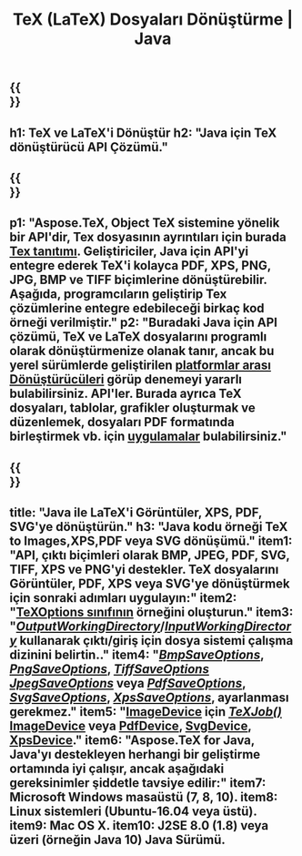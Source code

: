 ﻿---
translation: true
template: /_templates/_conversion-java.md
title: TeX (LaTeX) Dosyaları Dönüştürme | Java
url: /java/conversion/
description: TeX(LaTeX) dönüştürme Java API çözümü. LaTeX dosyalarını birkaç satır Java koduyla PNG, JPEG, TIFF, BMP dahil olmak üzere PDF, XPS ve Görüntülere dönüştürün.
keywords: tex dönüştürme api java, tex dönüştürücü java entegrasyonu
family: tex
platformtag: cpp
feature: conversion
---

{{<section banner>}}
---
h1: TeX ve LaTeX'i Dönüştür
h2: "Java için TeX dönüştürücü API Çözümü."
---

{{<section overview>}}
---
p1: "Aspose.TeX, Object TeX sistemine yönelik bir API'dir, Tex dosyasının ayrıntıları için burada [Tex tanıtımı](https://docs.aspose.com/tex/cpp/what-is-tex/). Geliştiriciler, Java için API'yi entegre ederek TeX'i kolayca PDF, XPS, PNG, JPG, BMP ve TIFF biçimlerine dönüştürebilir. Aşağıda, programcıların geliştirip Tex çözümlerine entegre edebileceği birkaç kod örneği verilmiştir."
p2: "Buradaki Java için API çözümü, TeX ve LaTeX dosyalarını programlı olarak dönüştürmenize olanak tanır, ancak bu yerel sürümlerde geliştirilen [platformlar arası Dönüştürücüleri](https://products.aspose.app/tex/conversion) görüp denemeyi yararlı bulabilirsiniz. API'ler. Burada ayrıca TeX dosyaları, tablolar, grafikler oluşturmak ve düzenlemek, dosyaları PDF formatında birleştirmek vb. için [uygulamalar](https://products.aspose.app/tex/applications) bulabilirsiniz."
---

{{<section feature1>}}
---
title: "Java ile LaTeX'i Görüntüler, XPS, PDF, SVG'ye dönüştürün."
h3: "Java kodu örneği TeX to Images,XPS,PDF veya SVG dönüşümü."
item1: "API, çıktı biçimleri olarak BMP, JPEG, PDF, SVG, TIFF, XPS ve PNG'yi destekler. TeX dosyalarını Görüntüler, PDF, XPS veya SVG'ye dönüştürmek için sonraki adımları uygulayın:"
item2: "[TeXOptions sınıfının](https://reference.aspose.com/tex/java/com.aspose.tex/texoptions) örneğini oluşturun."
item3: "[*OutputWorkingDirectory*](https://reference.aspose.com/tex/java/com.aspose.tex/TeXOptions#setOutputWorkingDirectory-com.aspose.tex.IOutputWorkingDirectory-)/[*InputWorkingDirectory*](https://reference.aspose.com/tex/java/com.aspose.tex/TeXOptions#setInputWorkingDirectory-com.aspose.tex.IInputWorkingDirectory-) kullanarak çıktı/giriş için dosya sistemi çalışma dizinini belirtin.."
item4: "[*BmpSaveOptions*](https://reference.aspose.com/tex/java/com.aspose.tex.rendering/BmpSaveOptions), [*PngSaveOptions*](https://reference.aspose.com/tex/java/com.aspose.tex.rendering/PngSaveOptions), [*TiffSaveOptions*](https://reference.aspose.com/tex/java/com.aspose.tex.rendering/TiffSaveOptions) [*JpegSaveOptions*](https://reference.aspose.com/tex/java/com.aspose.tex.rendering/JpegSaveOptions) veya [*PdfSaveOptions*](https://reference.aspose.com/tex/java/com.aspose.tex.rendering/PdfSaveOptions), [*SvgSaveOptions*](https://reference.aspose.com/tex/java/com.aspose.tex.rendering/SvgSaveOptions), [*XpsSaveOptions*](https://reference.aspose.com/tex/java/com.aspose.tex.rendering/XpsSaveOptions), ayarlanması gerekmez."
item5: "[ImageDevice](https://reference.aspose.com) için [*TeXJob()*](https://reference.aspose.com/tex/java/com.aspose.tex/TeXJob) [ImageDevice](https://reference.aspose.com/tex/java/com.aspose.tex.rendering/ImageDevice) veya [PdfDevice](https://reference.aspose.com/tex/java/com.aspose.tex.rendering/PdfDevice), [SvgDevice](https://reference.aspose.com/tex/java/com.aspose.tex.rendering/SvgDevice), [XpsDevice](https://reference.aspose.com/tex/java/com.aspose.tex.rendering/XpsDevice)."
item6: "Aspose.TeX for Java, Java'yı destekleyen herhangi bir geliştirme ortamında iyi çalışır, ancak aşağıdaki gereksinimler şiddetle tavsiye edilir:"
item7: Microsoft Windows masaüstü (7, 8, 10).
item8: Linux sistemleri (Ubuntu-16.04 veya üstü).
item9: Mac OS X.
item10: J2SE 8.0 (1.8) veya üzeri (örneğin Java 10) Java Sürümü.
---

